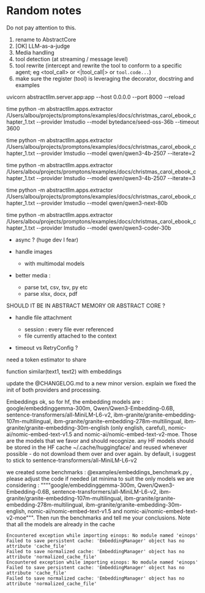 # Random notes

Do not pay attention to this.

1) rename to AbstractCore
2) [OK] LLM-as-a-judge
3) Media handling
4) tool detection (at streaming / message level)
5) tool rewrite (intercept and rewrite the tool to conform to a specific agent; eg <tool_call> or <|tool_call|> or ```tool.code...```)
6) make sure the register (tool) is leveraging the decorator, docstring and examples

uvicorn abstractllm.server.app:app --host 0.0.0.0 --port 8000 --reload


time python -m abstractllm.apps.extractor /Users/albou/projects/promptons/examples/docs/christmas_carol_ebook_chapter_1.txt --provider lmstudio --model bytedance/seed-oss-36b --timeout 3600

time python -m abstractllm.apps.extractor /Users/albou/projects/promptons/examples/docs/christmas_carol_ebook_chapter_1.txt --provider lmstudio --model qwen/qwen3-4b-2507 --iterate=2

time python -m abstractllm.apps.extractor /Users/albou/projects/promptons/examples/docs/christmas_carol_ebook_chapter_1.txt --provider lmstudio --model qwen/qwen3-4b-2507 --iterate=3

time python -m abstractllm.apps.extractor /Users/albou/projects/promptons/examples/docs/christmas_carol_ebook_chapter_1.txt --provider lmstudio --model qwen/qwen3-next-80b

time python -m abstractllm.apps.extractor /Users/albou/projects/promptons/examples/docs/christmas_carol_ebook_chapter_1.txt --provider lmstudio --model qwen/qwen3-coder-30b


- async ? (huge dev I fear)

- handle images
    - with multimodal models

- better media : 
    - parse txt, csv, tsv, py etc
    - parse xlsx, docx, pdf

SHOULD IT BE IN ABSTRACT MEMORY OR ABSTRACT CORE ?
- handle file attachment
    - session : every file ever referenced
    - file currently attached to the context


- timeout vs RetryConfig ?

need a token estimator to share


function similar(text1, text2) with embeddings


update the @CHANGELOG.md to a new minor version. explain we fixed the init of both providers and processing. 


Embeddings
ok, so for hf, the embedding models are : google/embeddinggemma-300m, Qwen/Qwen3-Embedding-0.6B, sentence-transformers/all-MiniLM-L6-v2, 
ibm-granite/granite-embedding-107m-multilingual, ibm-granite/granite-embedding-278m-multilingual, ibm-granite/granite-embedding-30m-english (only english, careful), 
nomic-ai/nomic-embed-text-v1.5 and nomic-ai/nomic-embed-text-v2-moe. Those are the models that we favor and should recognize. any HF models should be stored in the HF cache 
~/.cache/huggingface/ and reused whenever possible - do not download them over and over again. by default, i suggest to stick to sentence-transformers/all-MiniLM-L6-v2


we created some benchmarks : @examples/embeddings_benchmark.py , please adjust the code if needed (at minima to suit the only models we are considering : """"google/embeddinggemma-300m, Qwen/Qwen3-Embedding-0.6B, sentence-transformers/all-MiniLM-L6-v2, ibm-granite/granite-embedding-107m-multilingual, ibm-granite/granite-embedding-278m-multilingual, ibm-granite/granite-embedding-30m-english, nomic-ai/nomic-embed-text-v1.5 and nomic-ai/nomic-embed-text-v2-moe""". Then run the benchmarks and tell me your conclusions. Note that all the models are already in the cache 



    Encountered exception while importing einops: No module named 'einops'
    Failed to save persistent cache: 'EmbeddingManager' object has no attribute 'cache_file'
    Failed to save normalized cache: 'EmbeddingManager' object has no attribute 'normalized_cache_file'
    Encountered exception while importing einops: No module named 'einops'
    Failed to save persistent cache: 'EmbeddingManager' object has no attribute 'cache_file'
    Failed to save normalized cache: 'EmbeddingManager' object has no attribute 'normalized_cache_file'